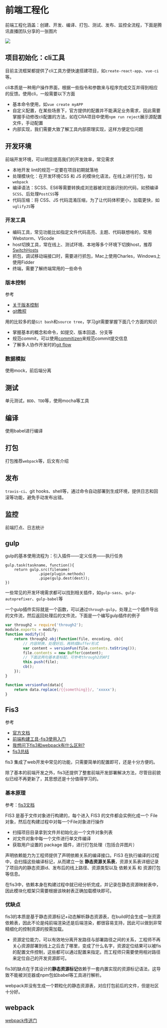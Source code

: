 前端工程化
===

前端工程化涵盖：创建、开发、编译、打包、测试、发布、监控全流程，下面是腾讯直播团队分享的一张图片

![](http://ww3.sinaimg.cn/large/006tNc79gy1g5pqpz1klxj30yg0ix403.jpg)


## 项目初始化：cli工具
目前主流框架都提供了cli工具方便快速搭建项目，如`create-react-app`、`vue-ci`等。

cli本质是一种用户操作界面，根据一些指令和参数来与程序完成交互并得到相应的反馈。使用cli，一般需要以下方面
* 基本命令使用，如`vue create myAPP`
* 自定义配置，在某些场景下，官方提供的配置并不能满足业务需求，因此需要掌握手动修改cli配置的方法，如在CRA项目中使用`npm run reject`展示源配置文件，手动配置
* 内部实现，我们需要大致了解工具内部原理实现，这样方便定位问题

## 开发环境
前端开发环境，可以明显提高我们的开发效率，常见需求
* 本地开发 lint的规范一定要在项目初期就落地
* 处理模块化：在开发环境CSS 和 JS 的模块化语法，在线上进行打包，如`webpack`
* 编译语法：SCSS、ES6等需要转换成浏览器被浏览器识别的代码，如预编译`SCSS`、后处理`PostCSS`等
* 代码压缩：将 CSS、JS 代码混淆压缩，为了让代码体积更小，加载更快，如`uglifyJS`等

### 开发工具
* 编码工具，常见功能比如指定文件代码高亮、主题、代码联想啥的，常用Webstorm、VScode
* host切换工具，常在线上、测试环境、本地等多个环境下切换host，推荐[SwitchHosts](https://github.com/oldj/SwitchHosts)
* 抓包，调试移动端接口时，需要进行抓包，Mac上使用Charles，Windows上使用Fidder
* 终端，需要了解终端常用的一些命令

### 版本控制
参考
* [关于版本控制](https://git-scm.com/book/zh/v2/%E8%B5%B7%E6%AD%A5-%E5%85%B3%E4%BA%8E%E7%89%88%E6%9C%AC%E6%8E%A7%E5%88%B6)
* [git教程](https://www.liaoxuefeng.com/wiki/896043488029600)


用的比较多的是`Git bash`和`source tree`，学习git需要掌握下面几个方面的知识
* 掌握基本的概念和命令，如提交、版本回退、分支等
* 规范commit，可以使用[commitizen](https://www.npmjs.com/package/commitizen)来规范commit提交信息
* 了解多人协作开发时的[git flow](https://www.git-tower.com/learn/git/ebook/cn/command-line/advanced-topics/git-flow)

### 数据模拟
使用mock，前后端分离

## 测试
单元测试，`BDD`、`TDD`等，使用mocha等工具

## 编译
使用babel进行编译


## 打包
打包推荐`webpack`等，后文有介绍

## 发布
`travis-ci`、git hooks、shell等，通过命令自动部署到生成环境，提供日志和回滚等功能，避免手动发布出错。


## 监控
前端打点、日志统计


## gulp
gulp的基本使用流程为：引入插件——定义任务——执行任务
```
gulp.task(taskname, function(){
  	return gulp.src(filename)
  			   .pipe(plugin.methods)
  			   .pipe(gulp.dest(dest));
})
```

一些常见的开发环境需求都可以找到相关插件，如`gulp-sass`、`gulp-autoprefixer`、`gulp-babel`等

一个gulp插件实际就是一个函数，可以通过`through-gulp`，处理上一个插件导出的文件流，然后返回处理后的文件流，下面是一个编写gulp插件的例子

```js
var through2 = require('through2');
module.exports = modify;
function modify(){
    return through2.obj(function(file, encoding, cb){
        // 内容转换，处理好后，再转成Buffer形式
        var content = versionFun(file.contents.toString());
        file.contents = new Buffer(content);
        // 下面这两句基本是标配，可参考through2的API
        this.push(file);
        cb();
    });
}

function versionFun(data){
    return data.replace(/{{something}}/, 'xxxxx');
}
```

## Fis3
参考
* [官方文档](http://fis.baidu.com/fis3/docs/beginning/debug.html#%E6%B5%8F%E8%A7%88%E5%99%A8%E8%87%AA%E5%8A%A8%E5%88%B7%E6%96%B0)
* [前端构建工具-fis3使用入门](https://blog.csdn.net/renfufei/article/details/74926339)
* [我想问下fis3和webpack有什么区别?](https://www.zhihu.com/question/50829160)
* [fis3总结](https://tangciwei.github.io/2018/09/19/fis3%E6%80%BB%E7%BB%93/)

fis3 集成了web开发中常见的功能，只需要简单的配置即可，还是十分方便的。

除了基本的前端开发之外，fis3还提供了整套前端开发部署解决方法，尽管目前貌似已经不再更新了，其思想还是十分值得学习的。

### 基本原理
参考：[fis3文档](https://fis.baidu.com/fis3/docs/build.html#%E6%9E%84%E5%BB%BA%E6%B5%81%E7%A8%8B)

FIS3 是基于文件对象进行构建的，每个进入 FIS3 的文件都会实例化成一个 File 对象，然后在构建过程中对每一个File对象进行操作
* 扫描项目目录拿到文件并初始化出一个文件对象列表
* 对文件对象中每一个文件进行单文件编译
* 获取用户设置的 package 插件，进行打包处理（包括合并图片）

声明依赖能力为工程师提供了声明依赖关系的编译接口。FIS3 在执行编译的过程中，会扫描这些编译标记，从而建立一张 **静态资源关系表**，资源关系表详细记录了项目内的静态资源id、发布后的线上路径、资源类型以及 依赖关系 和 资源打包 等信息。

在fis3中，依赖本身在构建过程中就已经分析完成，并记录在静态资源映射表中，因此模块化框架只需要根据该映射表正确加载模块即可。

### 优缺点
fis3的本质是基于静态资源标记+动态解析静态资源表，在build时会生成一张资源依赖表，因此不论是纯前端渲染还是后端渲染，都很容易支持，因此可以做到非常精细化的控制资源的按需加载。
* 资源定位能力，可以有效地分离开发路径与部署路径之间的关系，工程师不再关心资源部署到线上之后去了哪里，变成了什么名字，资源定位结果可以被fis的配置文件控制，这些都可以通过配置来指定。而工程师只需要使用相对路径来定位自己的开发资源即可。

fis3的缺点在于其设计的**静态资源标记**依赖于一套内置实现的资源标记语法，这导致不能被浏览器或npm包如babel等工具进行解析。

webpack并没有生成一个颗粒化的静态资源表，对应打包前后的文件，但是社区十分好。

## webpack
[webpack传送门](./webpack.md)
